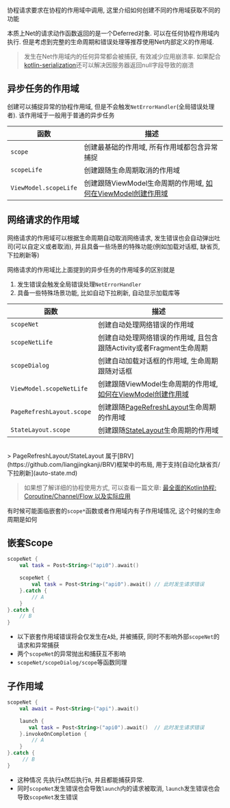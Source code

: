 协程请求要求在协程的作用域中调用, 这里介绍如何创建不同的作用域获取不同的功能

本质上Net的请求动作函数返回的是一个Deferred对象. 可以在任何协程作用域内执行. 但是考虑到完整的生命周期和错误处理等推荐使用Net内部定义的作用域.

> 发生在Net作用域内的任何异常都会被捕获, 有效减少应用崩溃率. 如果配合[kotlin-serialization](kotlin-serialization.md)还可以解决因服务器返回null字段导致的崩溃

## 异步任务的作用域

创建可以捕捉异常的协程作用域, 但是不会触发`NetErrorHandler`(全局错误处理者). 该作用域于一般用于普通的异步任务

|函数|描述|
|-|-|
|`scope`|创建最基础的作用域, 所有作用域都包含异常捕捉|
|`scopeLife`|创建跟随生命周期取消的作用域|
|`ViewModel.scopeLife`|创建跟随ViewModel生命周期的作用域, [如何在ViewModel创建作用域](view-model.md)|


## 网络请求的作用域

网络请求的作用域可以根据生命周期自动取消网络请求, 发生错误也会自动弹出吐司(可以自定义或者取消), 并且具备一些场景的特殊功能(例如加载对话框, 缺省页, 下拉刷新等)

网络请求的作用域比上面提到的异步任务的作用域多的区别就是

1. 发生错误会触发全局错误处理`NetErrorHandler`
2. 具备一些特殊场景功能, 比如自动下拉刷新, 自动显示加载库等

| 函数 | 描述 |
|-|-|
|`scopeNet`|创建自动处理网络错误的作用域|
|`scopeNetLife`|创建自动处理网络错误的作用域, 且包含跟随Activity或者Fragment生命周期|
|`scopeDialog`|创建自动加载对话框的作用域, 生命周期跟随对话框|
|`ViewModel.scopeNetLife`|创建跟随ViewModel生命周期的作用域, [如何在ViewModel创建作用域](view-model.md)|
|`PageRefreshLayout.scope`|创建跟随[PageRefreshLayout](https://github.com/liangjingkanji/BRV)生命周期的作用域|
|`StateLayout.scope`|创建跟随[StateLayout](https://github.com/liangjingkanji/BRV)生命周期的作用域|

<br>
> PageRefreshLayout/StateLayout 属于[BRV](https://github.com/liangjingkanji/BRV)框架中的布局, 用于支持[自动化缺省页/下拉刷新](auto-state.md)
<br>


> 如果想了解详细的协程使用方式, 可以查看一篇文章: [最全面的Kotlin协程: Coroutine/Channel/Flow 以及实际应用](https://juejin.im/post/6844904037586829320)

有时候可能面临嵌套的`scope*`函数或者作用域内有子作用域情况, 这个时候的生命周期是如何


## 嵌套Scope

```kotlin hl_lines="5"
scopeNet {
    val task = Post<String>("api0").await()

    scopeNet {
        val task = Post<String>("api0").await() // 此时发生请求错误
    }.catch {
        // A
    }
}.catch {
    // B
}
```

- 以下嵌套作用域错误将会仅发生在`A`处, 并被捕获, 同时不影响外部`scopeNet`的请求和异常捕获
- 两个`scopeNet`的异常抛出和捕获互不影响
- `scopeNet/scopeDialog/scope`等函数同理

## 子作用域

```kotlin hl_lines="7 10"
scopeNet {
    val await = Post<String>("api").await()

    launch {
       val task = Post<String>("api0").await()  // 此时发生请求错误
    }.invokeOnCompletion {
        // A
    }
}.catch {
     // B
}
```

- 这种情况 先执行`A`然后执行`B`, 并且都能捕获异常.
- 同时`scopeNet`发生错误也会导致`launch`内的请求被取消, `launch`发生错误也会导致`scopeNet`发生错误


